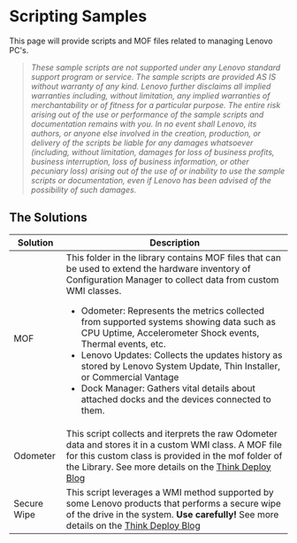 # Scripting Samples <!-- {docsify-ignore-all} -->
This page will provide scripts and MOF files related to managing Lenovo PC's.

><i>These sample scripts are not supported under any Lenovo standard support program or service. The sample scripts are provided AS IS without warranty of any kind. Lenovo further disclaims all implied warranties including, without limitation, any implied warranties of merchantability or of fitness for a particular purpose. The entire risk arising out of the use or performance of the sample scripts and documentation remains with you. In no event shall Lenovo, its authors, or anyone else involved in the creation, production, or delivery of the scripts be liable for any damages whatsoever (including, without limitation, damages for loss of business profits, business interruption, loss of business information, or other pecuniary loss) arising out of the use of or inability to use the sample scripts or documentation, even if Lenovo has been advised of the possibility of such damages.</i>

## The Solutions ##

Solution | Description
---------|------------
MOF | This folder in the library contains MOF files that can be used to extend the hardware inventory of Configuration Manager to collect data from custom WMI classes.<ul><li>Odometer: Represents the metrics collected from supported systems showing data such as CPU Uptime, Accelerometer Shock events, Thermal events, etc. </li><li> Lenovo Updates: Collects the updates history as stored by Lenovo System Update, Thin Installer, or Commercial Vantage</li><li>Dock Manager: Gathers vital details about attached docks and the devices connected to them.</li></ul>
Odometer | This script collects and iterprets the raw Odometer data and stores it in a custom WMI class.  A MOF file for this custom class is provided in the mof folder of the Library. See more details on the [Think Deploy Blog](https://thinkdeploy.blogspot.com/2020/12/lenovo-odometer.html 'target=_blank')
Secure Wipe | This script leverages a WMI method supported by some Lenovo products that performs a secure wipe of the drive in the system.  **Use carefully!**  See more details on the [Think Deploy Blog](https://thinkdeploy.blogspot.com/2021/02/thinkshield-secure-wipe-using-microsoft.html 'target=_blank') 